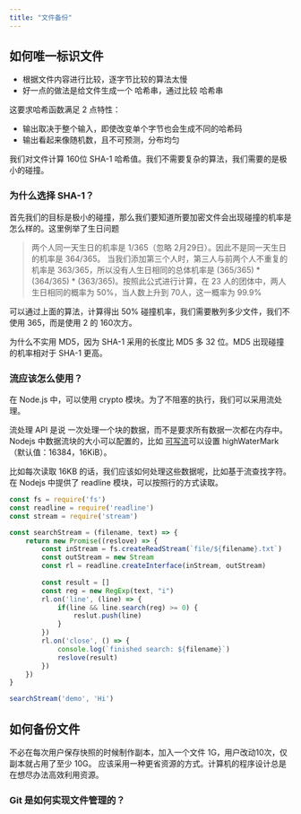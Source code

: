 ```yaml
---
title: "文件备份"
---
```


## 如何唯一标识文件

- 根据文件内容进行比较，逐字节比较的算法太慢
- 好一点的做法是给文件生成一个 哈希串，通过比较 哈希串

这要求哈希函数满足 2 点特性：
- 输出取决于整个输入，即使改变单个字节也会生成不同的哈希码
- 输出看起来像随机数，且不可预测，分布均匀

我们对文件计算 160位 SHA-1 哈希值。我们不需要复杂的算法，我们需要的是极小的碰撞。

### 为什么选择 SHA-1？
首先我们的目标是极小的碰撞，那么我们要知道所要加密文件会出现碰撞的机率是怎么样的。这里例举了生日问题

> 两个人同一天生日的机率是 1/365（忽略 2月29日）。因此不是同一天生日的机率是 364/365。
> 当我们添加第三个人时，第三人与前两个人不重复的机率是 363/365，所以没有人生日相同的总体机率是
> (365/365) * (364/365) * (363/365)。按照此公式进行计算，在 23 人的团体中，两人生日相同的概率为 50%，当人数上升到 70人，这一概率为 99.9%

可以通过上面的算法，计算得出 50% 碰撞机率，我们需要散列多少文件，我们不使用 365，而是使用 2 的 160次方。

为什么不实用 MD5，因为 SHA-1 采用的长度比 MD5 多 32 位。MD5 出现碰撞的机率相对于 SHA-1 更高。

### 流应该怎么使用？

在 Node.js 中，可以使用 crypto 模块。为了不阻塞的执行，我们可以采用流处理。


流处理 API 是说 一次处理一个块的数据，而不是要求所有数据一次都在内存中。Nodejs 中数据流块的大小可以配置的，比如
[可写流](https://nodejs.org/api/stream.html#implementing-a-writable-stream)可以设置 highWaterMark（默认值：16384，16KiB）。

比如每次读取 16KB 的话，我们应该如何处理这些数据呢，比如基于流查找字符。在 Nodejs 中提供了 readline 模块，可以按照行的方式读取。

```js
const fs = require('fs')
const readline = require('readline')
const stream = require('stream')

const searchStream = (filename, text) => {
    return new Promise((reslove) => {
        const inStream = fs.createReadStream(`file/${filename}.txt`)
        const outStream = new Stream
        const rl = readline.createInterface(inStream, outStream)
      
        const result = []
        const reg = new RegExp(text, "i")
        rl.on('line', (line) => {
            if(line && line.search(reg) >= 0) {
                reslut.push(line)
            }
        })
        rl.on('close', () => {
            console.log(`finished search: ${filename}`)
            reslove(result)
        })
    })
}

searchStream('demo', 'Hi')

```

## 如何备份文件

不必在每次用户保存快照的时候制作副本，加入一个文件 1G，用户改动10次，仅副本就占用了至少 10G。
应该采用一种更省资源的方式。计算机的程序设计总是在想尽办法高效利用资源。


### Git 是如何实现文件管理的？
